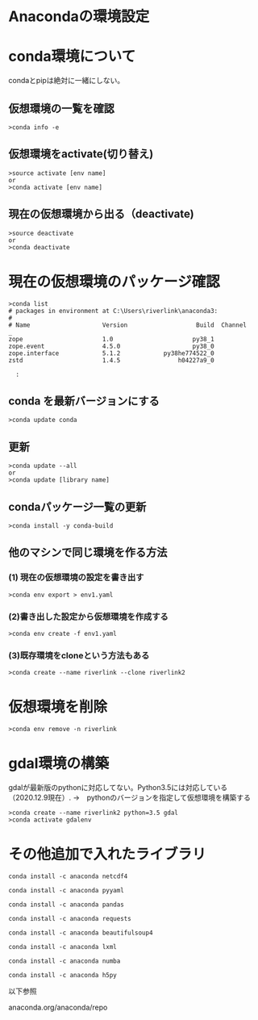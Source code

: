 # Anacondaの環境設定

# conda環境について

condaとpipは絶対に一緒にしない。


## 仮想環境の一覧を確認
```
>conda info -e
```

## 仮想環境をactivate(切り替え)
```
>source activate [env name]
or
>conda activate [env name]
```

## 現在の仮想環境から出る（deactivate)
```
>source deactivate
or
>conda deactivate
```

# 現在の仮想環境のパッケージ確認
```
>conda list
# packages in environment at C:\Users\riverlink\anaconda3:
#
# Name                    Version                   Build  Channel
_
zope                      1.0                      py38_1
zope.event                4.5.0                    py38_0
zope.interface            5.1.2            py38he774522_0
zstd                      1.4.5                h04227a9_0

  :
```

## conda を最新バージョンにする
```
>conda update conda	
```


## 更新
```
>conda update --all
or
>conda update [library name]
```

## condaパッケージ一覧の更新
```
>conda install -y conda-build
```

## 他のマシンで同じ環境を作る方法

### (1) 現在の仮想環境の設定を書き出す
```
>conda env export > env1.yaml
```

### (2)書き出した設定から仮想環境を作成する
```
>conda env create -f env1.yaml
```

### (3)既存環境をcloneという方法もある
```
>conda create --name riverlink --clone riverlink2
```


# 仮想環境を削除
```
>conda env remove -n riverlink
```

# gdal環境の構築
gdalが最新版のpythonに対応してない。Python3.5には対応している（2020.12.9現在）.
→　pythonのバージョンを指定して仮想環境を構築する
```
>conda create --name riverlink2 python=3.5 gdal
>conda activate gdalenv
```


# その他追加で入れたライブラリ

```
conda install -c anaconda netcdf4

conda install -c anaconda pyyaml

conda install -c anaconda pandas

conda install -c anaconda requests

conda install -c anaconda beautifulsoup4

conda install -c anaconda lxml

conda install -c anaconda numba

conda install -c anaconda h5py
```

以下参照

anaconda.org/anaconda/repo

